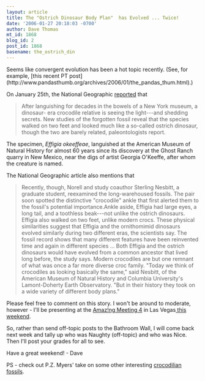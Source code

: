 ```yaml
---
layout: article
title: The "Ostrich Dinosaur Body Plan"  has Evolved ... Twice!
date: '2006-01-27 20:18:03 -0700'
author: Dave Thomas
mt_id: 1868
blog_id: 2
post_id: 1868
basename: the_ostrich_din
---
```

<img src="http://news.nationalgeographic.com/news/images/thumbs/060125_crocodile_170.jpg" alt="" style="float:right;" />
Seems like convergent evolution has been a hot topic recently.  (See, for example, [this recent PT post](http://www.pandasthumb.org/archives/2006/01/the_pandas_thum.html).)

On January 25th, the National Geographic [reported](http://news.nationalgeographic.com/news/2006/01/0125_060125_crocodile.html) that


> After languishing for decades in the bowels of a New York museum, a dinosaur- era crocodile relative is seeing the light---and shedding secrets. New studies of the forgotten fossil reveal that the species walked on two feet and looked much like a so-called ostrich dinosaur, though the two are barely related, paleontologists report.

The specimen, _Effigia okeeffeae_, languished at the American Museum of Natural History for almost 60 years since its discovery at  the Ghost Ranch quarry in New Mexico, near the digs of artist Georgia O'Keeffe, after whom the creature is named. 

The National Geographic article also mentions that 


> Recently, though, Norell and study coauthor Sterling Nesbitt, a graduate student, reexamined the long-warehoused fossils. The pair soon spotted the distinctive "crocodile" ankle that first alerted them to the fossil's potential importance.Ankle aside, Effigia had large eyes, a long tail, and a toothless beak---not unlike the ostrich dinosaurs. Effigia also walked on two feet, unlike modern crocs. These physical similarities suggest that Effigia and the ornithomimid dinosaurs evolved similarly during two different eras, the scientists say. The fossil record shows that many different features have been reinvented time and again in different species ... Both Effigia and the ostrich dinosaurs would have evolved from a common ancestor that lived long before, the study says. Modern crocodiles are but one remnant of what was once a far more diverse croc family. "Today we think of crocodiles as looking basically the same," said Nesbitt, of the American Museum of Natural History and Columbia University's Lamont-Doherty Earth Observatory. "But in their history they took on a wide variety of different body plans." 

Please feel free to comment on this story.  I won't be around to moderate, however - I'll be presenting at the [Amaz!ng Meeting 4](http://www.tam4.com/) in Las Vegas[ this weekend](http://www.tam4.com/papers.html).

So, rather than send off-topic posts to the Bathroom Wall, I will come back next week and tally up who was Naughty (off-topic) and who was Nice.  Then I'll post your grades for all to see.

Have a great weekend! - Dave

PS - check out P.Z. Myers' take on some other interesting [crocodilian fossils](http://pharyngula.org/index/weblog/comments/you_call_that_a_crocodile/).
